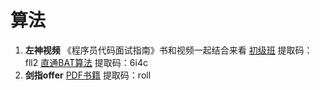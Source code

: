 # 算法

1. **左神视频**
《程序员代码面试指南》书和视频一起结合来看
[初级班](https://pan.baidu.com/s/1863_mwV3d1jfLTFW0lLzzw )   提取码：fll2
[直通BAT算法](https://pan.baidu.com/s/1tfVlGGSsAZNpVI_RW6GJKQ)  提取码：6i4c
2. **剑指offer**
[PDF书籍](https://pan.baidu.com/s/1O8BkvJW2h4geLIauRQevew) 提取码：roll 

